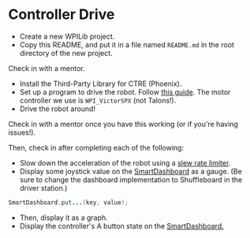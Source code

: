 # Controller Drive

* Create a new WPILib project.
* Copy this README, and put it in a file named `README.md` in the root directory of the new project.

Check in with a mentor.

* Install the Third-Party Library for CTRE (Phoenix).
* Set up a program to drive the robot. Follow [this guide](https://docs.wpilib.org/en/stable/docs/zero-to-robot/step-4/creating-test-drivetrain-program-cpp-java.html). The motor controller we use is `WPI_VictorSPX` (not Talons!).
* Drive the robot around!

Check in with a mentor once you have this working (or if you're having issues!).

Then, check in after completing each of the following:
* Slow down the acceleration of the robot using a [slew rate limiter](https://docs.wpilib.org/en/stable/docs/software/advanced-controls/filters/slew-rate-limiter.html).
* Display some joystick value on the [SmartDashboard](https://docs.wpilib.org/en/stable/docs/software/dashboards/shuffleboard/getting-started/shuffleboard-displaying-data.html) as a gauge. (Be sure to change the dashboard implementation to Shuffleboard in the driver station.)
```java
SmartDashboard.put...(key, value);
``` 
* Then, display it as a graph.
* Display the controller's A button state on the [SmartDashboard.](https://docs.wpilib.org/en/stable/docs/software/dashboards/shuffleboard/getting-started/shuffleboard-displaying-data.html)